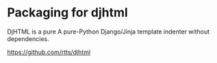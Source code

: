 # Packaging for djhtml

DjHTML is a pure A pure-Python Django/Jinja template indenter without dependencies.

https://github.com/rtts/djhtml
